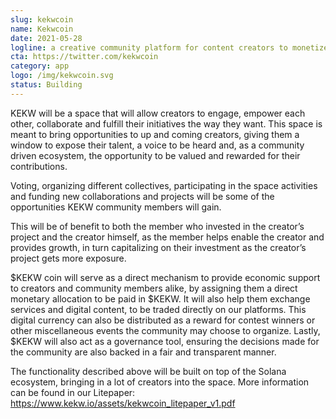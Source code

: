 ```yaml
---
slug: kekwcoin
name: Kekwcoin
date: 2021-05-28
logline: a creative community platform for content creators to monetize their artwork and get financial support from investors
cta: https://twitter.com/kekwcoin
category: app
logo: /img/kekwcoin.svg
status: Building
---
```


KEKW will be a space that will allow creators to engage, empower each other, collaborate and fulfill their initiatives the way they want. This space is meant to bring opportunities to up and coming creators, giving them a window to expose their talent, a voice to be heard and, as a community driven ecosystem, the opportunity to be valued and rewarded for their contributions.

Voting, organizing different collectives, participating in the space activities and funding new collaborations and projects will be some of the opportunities KEKW community members will gain. 

This will be of benefit to both the member who invested in the creator’s project and the creator himself, as the member helps enable the creator and provides growth, in turn capitalizing on their investment as the creator’s project
gets more exposure. 

$KEKW coin will serve as a direct mechanism to provide economic support to creators and community members alike, by assigning them a direct monetary allocation to be paid in $KEKW. It
will also help them exchange services and digital content, to be traded directly on our platforms. This
digital currency can also be distributed as a reward for contest winners or other miscellaneous events
the community may choose to organize. Lastly, $KEKW will also act as a governance tool, ensuring the decisions made for the community are also backed in a fair and transparent manner.

The functionality described above will be built on top of the Solana ecosystem, bringing in a lot of creators into the space. More information can be found in our Litepaper: https://www.kekw.io/assets/kekwcoin_litepaper_v1.pdf